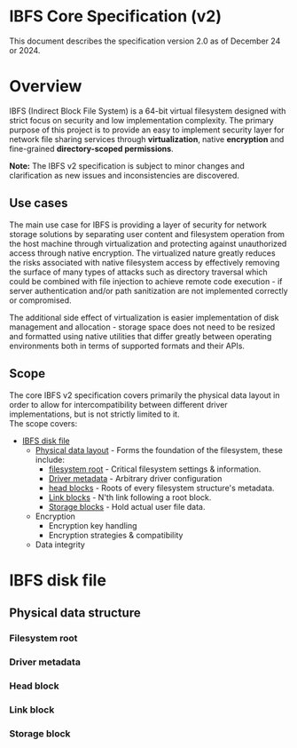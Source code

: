 # IBFS Core Specification (v2)
This document describes the specification version 2.0 as of December 24 or 2024.

# Overview
IBFS (Indirect Block File System) is a 64-bit virtual filesystem designed with strict focus on 
security and low implementation complexity. The primary purpose of this project is to provide an 
easy to implement security layer for network file sharing services through **virtualization**, 
native **encryption** and fine-grained **directory-scoped permissions**.

**Note:** The IBFS v2 specification is subject to minor changes and clarification as new issues and
inconsistencies are discovered.

## Use cases
The main use case for IBFS is providing a layer of security for network storage solutions
by separating user content and filesystem operation from the host machine through virtualization and
protecting against unauthorized access through native encryption. The virtualized nature greatly 
reduces the risks associated with native filesystem access by effectively removing the surface of 
many types of attacks such as directory traversal which could be combined with file injection to 
achieve remote code execution - if server authentication and/or path sanitization are not 
implemented correctly or compromised.

The additional side effect of virtualization is easier implementation of disk management and 
allocation - storage space does not need to be resized and formatted using native utilities that 
differ greatly between operating environments both in terms of supported formats and their APIs.

## Scope
The core IBFS v2 specification covers primarily the physical data layout in order to allow for 
intercompatibility between different driver implementations, but is not strictly limited to it.  
The scope covers:

- [IBFS disk file](#ibfs-disk-file)
    - [Physical data layout](#physical-data-layout) - Forms the foundation of the filesystem, these 
      include:
        - [filesystem root](#filesystem-root) - Critical filesystem settings & information.
        - [Driver metadata](#driver-metadata) - Arbitrary driver configuration
        - [head blocks](#head-block) - Roots of every filesystem structure's metadata.
        - [Link blocks](#link-block) - N'th link following a root block.
        - [Storage blocks](#storage-block) - Hold actual user file data.
    - Encryption
        - Encryption key handling
        - Encryption strategies & compatibility
    - Data integrity


# IBFS disk file

## Physical data structure

### Filesystem root
### Driver metadata
### Head block
### Link block
### Storage block
